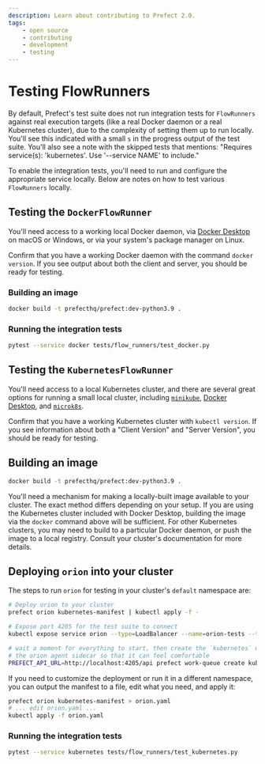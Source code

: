 ```yaml
---
description: Learn about contributing to Prefect 2.0.
tags:
    - open source
    - contributing
    - development
    - testing
---
```


# Testing FlowRunners

By default, Prefect's test suite does not run integration tests for `FlowRunners`
against real execution targets (like a real Docker daemon or a real Kubernetes cluster),
due to the complexity of setting them up to run locally.  You'll see this indicated with
a small `s` in the progress output of the test suite.  You'll also see a note with the
skipped tests that mentions:  "Requires service(s): 'kubernetes'. Use '--service NAME'
to include."

To enable the integration tests, you'll need to run and configure the appropriate
service locally.  Below are notes on how to test various `FlowRunners` locally.

## Testing the `DockerFlowRunner`

You'll need access to a working local Docker daemon, via [Docker
Desktop](https://www.docker.com/products/docker-desktop/) on macOS or Windows, or via
your system's package manager on Linux.

Confirm that you have a working Docker daemon with the command `docker version`.  If you
see output about both the client and server, you should be ready for testing.

### Building an image

```bash
docker build -t prefecthq/prefect:dev-python3.9 .
```

### Running the integration tests

```bash
pytest --service docker tests/flow_runners/test_docker.py
```

## Testing the `KubernetesFlowRunner`

You'll need access to a local Kubernetes cluster, and there are several great options
for running a small local cluster, including
[`minikube`](https://minikube.sigs.k8s.io/docs/start/), [Docker
Desktop](https://www.docker.com/products/docker-desktop/), and
[`microk8s`](https://microk8s.io/).

Confirm that you have a working Kubernetes cluster with `kubectl version`.  If you see
information about both a "Client Version" and  "Server Version", you should be ready
for testing.

## Building an image

```bash
docker build -t prefecthq/prefect:dev-python3.9 .
```

You'll need a mechanism for making a locally-built image available to your cluster.  The
exact method differs depending on your setup.  If you are using the Kubernetes cluster
included with Docker Desktop, building the image via the `docker` command above
will be sufficient.  For other Kubernetes clusters, you may need to build to a
particular Docker daemon, or push the image to a local registry.  Consult your cluster's
documentation for more details.

## Deploying `orion` into your cluster

The steps to run `orion` for testing in your cluster's `default` namespace are:

```bash
# Deploy orion to your cluster
prefect orion kubernetes-manifest | kubectl apply -f -

# Expose port 4205 for the test suite to connect
kubectl expose service orion --type=LoadBalancer --name=orion-tests --target-port 4200 --port 4205

# wait a moment for everything to start, then create the `kubernetes` work queue for
# the orion agent sidecar so that it can feel comfortable
PREFECT_API_URL=http://localhost:4205/api prefect work-queue create kubernetes
```

If you need to customize the deployment or run it in a different namespace, you can
output the manifest to a file, edit what you need, and apply it:

```bash
prefect orion kubernetes-manifest > orion.yaml
# ... edit orion.yaml ...
kubectl apply -f orion.yaml
```

### Running the integration tests

```bash
pytest --service kubernetes tests/flow_runners/test_kubernetes.py
```
